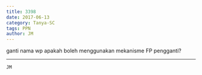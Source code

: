```yaml
---
title: 3398
date: 2017-06-13
category: Tanya-SC
tags: PPN
author: JM
---
```


ganti nama wp apakah boleh menggunakan mekanisme FP pengganti?

---



`JM`

